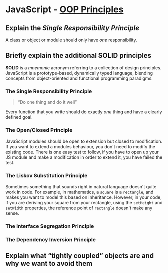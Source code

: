 # JavaScript - [OOP Principles](https://www.theodinproject.com/paths/full-stack-javascript/courses/javascript/lessons/oop-principles)

## Explain the *Single Responsibility Principle*
A class or object or module should only have _one_ responsibility. 
## Briefly explain the additional SOLID principles
**SOLID** is a _mnemonic_ acronym referring to a collection of design principles. JavaScript is a prototype-based, dynamically typed language, blending concepts from object-oriented and functional programming paradigms.
### The Single Responsibility Principle

> “Do one thing and do it well”

Every function that you write should do exactly *one* thing and have a clearly defined goal.

### The Open/Closed Principle
JavaScript modules should be open to extension but closed to modification. If you want to extend a modules behaviour, you don't need to modify the existing code.
There is one easy test to follow, if you have to open up your JS module and make a modification in order to extend it, you have failed the test.

### The Liskov Substitution Principle
Sometimes something that sounds right in natural language doesn't quite work in code. For example, in mathematics, a `square` is a `rectangle`, and makes you want to model this based on inheritance. However, in your code, if you are deriving your square from your rectangle, using the `setHeight` and `setWidth` properties, the reference point of `rectangle` doesn't make any sense.

### The Interface Segregation Principle

### The Dependency Inversion Principle

## Explain what “tightly coupled” objects are and why we want to avoid them
